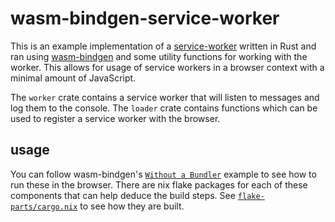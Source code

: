# wasm-bindgen-service-worker

This is an example implementation of a [service-worker](https://developer.mozilla.org/en-US/docs/Web/API/Service_Worker_API/Using_Service_Workers) written in Rust and ran using [wasm-bindgen](https://github.com/rustwasm/wasm-bindgen) and some utility functions for working with the worker.
This allows for usage of service workers in a browser context with a minimal amount of JavaScript.


The `worker` crate contains a service worker that will listen to messages and log them to the console.
The `loader` crate contains functions which can be used to register a service worker with the browser.

## usage

You can follow wasm-bindgen's [`Without a Bundler`](https://rustwasm.github.io/docs/wasm-bindgen/examples/without-a-bundler.html) example to see how to run these in the browser.
There are nix flake packages for each of these components that can help deduce the build steps. See [`flake-parts/cargo.nix`](flake-parts/cargo.nix) to see how they are built.
